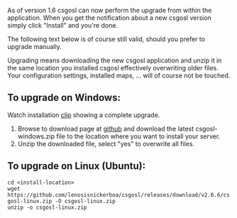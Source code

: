 As of version 1.6 csgosl can now perform the upgrade from within the application. When you get the notification about a new csgosl version simply click "Install" and you're done.

The following text below is of course still valid, should you prefer to upgrade manually.

Upgrading means downloading the new csgosl application and unzip it in the same location you installed csgosl effectively overwriting older files. Your configuration settings, installed maps, ... will of course not be touched.

## To upgrade on Windows:

Watch installation [clip](https://raw.githubusercontent.com/wiki/lenosisnickerboa/csgosl/pics/upgrade-windows.gif) showing a complete upgrade. 

1. Browse to download page at [github](https://github.com/lenosisnickerboa/csgosl/releases) and download the latest csgosl-windows.zip file to the location where you want to install your server.
1. Unzip the downloaded file, select "yes" to overwrite all files.

## To upgrade on Linux (Ubuntu):

`cd <install-location>`<br>
`wget https://github.com/lenosisnickerboa/csgosl/releases/download/v2.6.6/csgosl-linux.zip -O csgosl-linux.zip`<br>
`unzip -o csgosl-linux.zip`<br>
